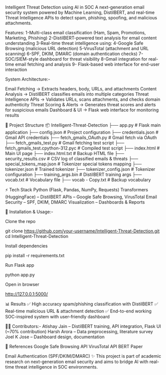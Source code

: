 Intelligent Threat Detection using AI in SOC
A next-generation email security system powered by Machine Learning, DistilBERT, and real-time Threat Intelligence APIs to detect spam, phishing, spoofing, and malicious attachments.

 Features:
1-Multi-class email classification (Ham, Spam, Promotions, Marketing, Phishing)
2-DistilBERT-powered text analysis for email content understanding
3-Real-time threat intelligence using:
4-Google Safe Browsing (malicious URL detection)
5-VirusTotal (attachment and URL scanning)
6-SPF, DKIM, DMARC (domain authentication checks)
7- SOC/SIEM-style dashboard for threat visibility
8-Gmail integration for real-time email fetching and analysis
9- Flask-based web interface for end-user interaction

 System Architecture:-

Email Fetching → Extracts headers, body, URLs, and attachments
Content Analysis → DistilBERT classifies emails into multiple categories
Threat Intelligence APIs → Validates URLs, scans attachments, and checks domain authenticity
Threat Scoring & Alerts → Generates threat scores and alerts for suspicious emails
Dashboard & UI → Flask web interface for monitoring results

📂 Project Structure
📦 Intelligent-Threat-Detection
├── app.py                  # Flask main application
├── config.json             # Project configuration
├── credentials.json        # Gmail API credentials
├── fetch_gmails_OAuth.py   # Gmail fetch via OAuth
├── fetch_gmails_test.py    # Gmail fetching test script
├── fetch_gmails_test.cpython-312.pyc  # Compiled test script
├── index.html              # Main UI page
├── index.html.txt          # Backup HTML file
├── security_results.csv    # CSV log of classified emails & threats
├── special_tokens_map.json # Tokenizer special tokens mapping
├── tokenizer.json          # Trained tokenizer
├── tokenizer_config.json   # Tokenizer configuration
├── training_args.bin       # DistilBERT training args
├── vocab.txt               # Vocabulary file
├── vocab - Copy.txt        # Backup vocabulary

⚡ Tech Stack
Python (Flask, Pandas, NumPy, Requests)
Transformers (HuggingFace) – DistilBERT
APIs – Google Safe Browsing, VirusTotal
Email Security – SPF, DKIM, DMARC
Visualization – Dashboards & Reports

🔧 Installation & Usage:-

Clone the repo

git clone https://github.com/your-username/Intelligent-Threat-Detection.git
cd Intelligent-Threat-Detection


Install dependencies

pip install -r requirements.txt


Run Flask app

python app.py


Open in browser

http://127.0.0.1:5000/

📊 Results
✅ High accuracy spam/phishing classification with DistilBERT
✅ Real-time malicious URL & attachment detection
✅ End-to-end working SOC-inspired system with user-friendly dashboard

👨‍💻 Contributors:-
Atishay Jain – DistilBERT training, API integration, Flask UI (~70% contribution)
Harsh Arora – Data preprocessing, literature survey
Joel K Jose – Dashboard design, documentation

📜 References
Google Safe Browsing API
VirusTotal API
BERT Paper

Email Authentication (SPF/DKIM/DMARC)
✨ This project is part of academic research on next-generation email security and aims to bridge AI with real-time threat intelligence in SOC environments.
